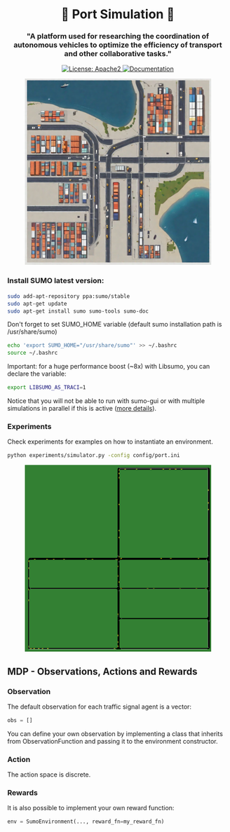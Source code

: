 <h1 align="center">🚢 Port Simulation 🚛 </h1>

<h3 align="center">
    <p>"A platform used for researching the coordination of autonomous vehicles to optimize the efficiency of transport and other collaborative tasks."</p>
</h3>
<p align="center">
    <a href="https://github.com/OpenBMB/AgentVerse/blob/main/LICENSE">
        <img alt="License: Apache2" src="https://img.shields.io/badge/License-Apache_2.0-green.svg">
    </a>
    <a href="https://www.python.org/downloads/release/python-3916/">
        <img alt="Documentation" src="https://img.shields.io/badge/python-3.7+-blue.svg">
    </a>
</p>

<p align="center">
<img src="./docs/port_traffic.png" width="425">
</p>

### Install SUMO latest version:

```bash
sudo add-apt-repository ppa:sumo/stable
sudo apt-get update
sudo apt-get install sumo sumo-tools sumo-doc
```
Don't forget to set SUMO_HOME variable (default sumo installation path is /usr/share/sumo)
```bash
echo 'export SUMO_HOME="/usr/share/sumo"' >> ~/.bashrc
source ~/.bashrc
```
Important: for a huge performance boost (~8x) with Libsumo, you can declare the variable:
```bash
export LIBSUMO_AS_TRACI=1
```
Notice that you will not be able to run with sumo-gui or with multiple simulations in parallel if this is active ([more details](https://sumo.dlr.de/docs/Libsumo.html)).





### Experiments

Check experiments for examples on how to instantiate an environment.

```bash
python experiments/simulator.py -config config/port.ini
```
<p align="center">
<img src="./docs/port1.png" width="425">
</p>

## MDP - Observations, Actions and Rewards

### Observation

<!-- start observation -->

The default observation for each traffic signal agent is a vector:
```python
obs = []
```
You can define your own observation by implementing a class that inherits from ObservationFunction and passing it to the environment constructor.

<!-- end observation -->

### Action

<!-- start action -->

The action space is discrete.

<!-- end action -->

### Rewards

<!-- start reward -->

It is also possible to implement your own reward function:

```python
env = SumoEnvironment(..., reward_fn=my_reward_fn)
```

<!-- end reward -->





